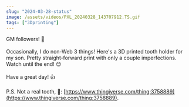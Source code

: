 ```yaml
---
slug: "2024-03-28-status"
image: /assets/videos/PXL_20240328_143707912.TS.gif
tags: ["3Dprinting"]
---
```


GM followers! 🌄 \
\
Occasionally, I do non-Web 3 things! Here's a 3D printed tooth holder for my son. Pretty straight-forward print with only a couple imperfections. Watch until the end! 😊 \
\
Have a great day! 👍
\
\
P.S. Not a real tooth, 🔗: [https://www.thingiverse.com/thing:3758889](https://www.thingiverse.com/thing:3758889).
